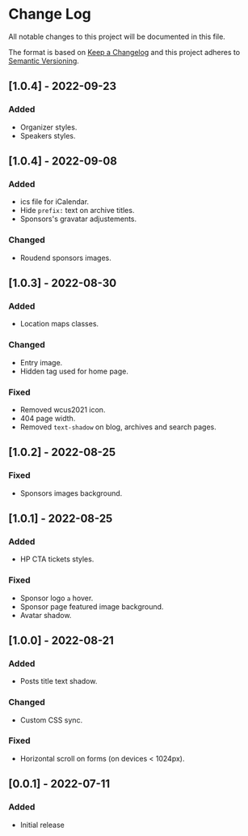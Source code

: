 # Change Log
All notable changes to this project will be documented in this file.

The format is based on [Keep a Changelog](http://keepachangelog.com/)
and this project adheres to [Semantic Versioning](http://semver.org/).

## [1.0.4] - 2022-09-23
### Added
 - Organizer styles.
 - Speakers styles.

## [1.0.4] - 2022-09-08
### Added
 - ics file for iCalendar.
 - Hide `prefix:` text on archive titles.
 - Sponsors's gravatar adjustements. 

### Changed
 - Roudend sponsors images.

## [1.0.3] - 2022-08-30
### Added
 - Location maps classes.

### Changed
 - Entry image.
 - Hidden tag used for home page.
 
### Fixed
 - Removed wcus2021 icon.
 - 404 page width.
 - Removed `text-shadow` on blog, archives and search pages.

## [1.0.2] - 2022-08-25
### Fixed
 - Sponsors images background.
 
## [1.0.1] - 2022-08-25
### Added
 - HP CTA tickets styles. 

### Fixed
 - Sponsor logo `a` hover.
 - Sponsor page featured image background.
 - Avatar shadow. 

## [1.0.0] - 2022-08-21
### Added
 - Posts title text shadow.

### Changed
 - Custom CSS sync.

### Fixed 
 - Horizontal scroll on forms (on devices < 1024px).

## [0.0.1] - 2022-07-11
### Added
 - Initial release
